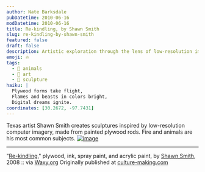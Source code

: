 ```yaml
---
author: Nate Barksdale
pubDatetime: 2010-06-16
modDatetime: 2010-06-16
title: Re-kindling, by Shawn Smith
slug: re-kindling-by-shawn-smith
featured: false
draft: false
description: Artistic exploration through the lens of low-resolution imagery is at the heart of Shawn Smith's work, as seen in his piece "Re-kindling."
emoji: 🔥
tags:
  - 🐾 animals
  - 🎨 art
  - 🌳 sculpture
haiku: |
  Plywood forms take flight,  
  Flames and beasts in colors bright,  
  Digital dreams ignite.
coordinates: [30.2672, -97.7431]
---
```


Texas artist Shawn Smith creates sculptures inspired by low-resolution computer imagery, made from painted plywood rods. Fire and animals are his most common subjects. [![image](http://culture-making.com/media/Rekindling.jpg)](http://www.shawnsmithart.com/images.htm)

---

"[Re-kindling](http://www.shawnsmithart.com/images.htm)," plywood, ink, spray paint, and acrylic paint, by [Shawn Smith](http://www.shawnsmithart.com/images.htm), 2008 :: via [Waxy.org](http://waxy.org/links/) Originally published at [culture-making.com](http://www.culture-making.com)
